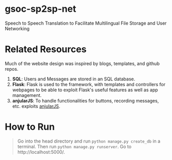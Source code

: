 # gsoc-sp2sp-net
Speech to Speech Translation to Facilitate Multilingual File Storage and User Networking

# Related Resources
Much of the website design was inspired by blogs, templates, and github repos. 

1. **SQL**: Users and Messages are stored in an SQL database. 
2. **Flask**: Flask is used to the framework, with templates and controllers for webpages to be able to exploit Flask's useful features as well as app management. 
3. **anjularJS**: To handle functionalities for buttons, recording messages, etc. exploits [anjularJS](https://realpython.com/handling-user-authentication-with-angular-and-flask/). 

# How to Run	

>Go into the head directory and run `python manage.py create_db` in a terminal. Then run `python manage.py runserver`. Go to http://localhost:5000/. 


